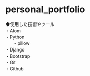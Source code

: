 # personal_portfolio

◆使用した技術やツール  
・Atom  
・Python  
　　- pillow  
・Django  
・Bootstrap  
・Git  
・Github  

